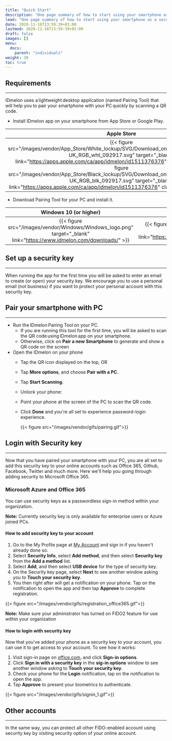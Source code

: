 ```yaml
---
title: "Quick Start"
description: "One page summary of how to start using your smartphone as a security key."
lead: "One page summary of how to start using your smartphone as a security key."
date: 2020-11-16T13:59:39+01:00
lastmod: 2020-11-16T13:59:39+01:00
draft: false
images: []
menu:
  docs:
    parent: "individuals"
weight: 30
toc: true
---
```


## Requirements

<hr class="hr-line">

IDmelon uses a lightweight desktop application (named Pairing Tool) that will help you to pair your smartphone with your PC quickly by scanning a QR code.

- Install IDmelon app on your smartphone from App Store or Google Play.

Apple Store             |  Google Play
:-------------------------:|:-------------------------:
{{< figure src="/images/vendor/App_Store/White_lockup/SVG/Download_on_the_App_Store_Badge_US-UK_RGB_wht_092917.svg" target="_blank" link="https://apps.apple.com/ca/app/idmelon/id1511376376" class="logo-light">}}{{< figure src="/images/vendor/App_Store/Black_lockup/SVG/Download_on_the_App_Store_Badge_US-UK_RGB_blk_092917.svg" target="_blank" link="https://apps.apple.com/ca/app/idmelon/id1511376376" class="logo-dark d-none">}}|{{< figure src="/images/vendor/Google_Play/google-play-badge.svg" target="_blank" link="https://play.google.com/store/apps/details?id=com.vancosys.authenticator.business&hl=en_CA&gl=US">}}

- Download Pairing Tool for your PC and install it.

Windows 10 (or higher)             |  Mac OS
:-------------------------:|:-------------------------:
{{< figure src="/images/vendor/Windows/Windows_logo.png" target="_blank" link="https://www.idmelon.com/downloads/" >}}|{{< figure src="/images/vendor/Mac/mac-os.png" target="_blank" link="https://www.idmelon.com/downloads/">}}

## Set up a security key

<hr class="hr-line">

When running the app for the first time you will be asked to enter an email to create (or open) your security key. We encourage you to use a personal email (not business) if you want to protect your personal account with this security key.

## Pair your smartphone with PC

<hr class="hr-line">

- Run the IDmelon Pairing Tool on your PC.
  - If you are running this tool for the first time, you will be asked to scan the QR code using IDmelon app on your smartphone.
  - Otherwise, click on **Pair a new Smartphone** to generate and show a QR code on the screen
- Open the IDmelon on your phone
  - Tap the QR icon displayed on the top, OR
  - Tap **More options**, and choose **Pair with a PC**.
  - Tap **Start Scanning**.
  - Unlock your phone:
  - Point your phone at the screen of the PC to scan the QR code.
  - Click **Done** and you're all set to experience password-login experience.

      {{< figure src="/images/vendor/gifs/pairing.gif">}}

## Login with Security key

<hr class="hr-line">

Now that you have paired your smartphone with your PC, you are all set to add this security key to your online accounts such as Office 365, Github, Facebook, Twitter and much more.
Here we'll help you going through adding security to Microsoft Office 365.

### Microsoft Azure and Office 365

You can use security keys as a passwordless sign-in method within your organization.

<p class="note-body"><span style="font-weight:bold;">Note:</span> Currently security key is only available for enterprise users or Azure joined PCs.</p>

#### How to add security key to your account

1. Go to the My Profile page at [My Account](https://myaccount.microsoft.com/s) and sign in if you haven't already done so.
2. Select **Security Info**, select **Add method**, and then select **Security key** from the **Add a method** list.
3. Select **Add**, and then select **USB device** for the type of security key.
4. On the Security key page, select **Next** to see another window asking you to **Touch your security key**.
5. You then right after will get a notification on your phone. Tap on the notification to open the app and then tap **Approve** to complete registration.

  {{< figure src="/images/vendor/gifs/registration_office365.gif">}}

<p class="note-body"><span style="font-weight:bold;">Note:</span> Make sure your administrator has turned on FIDO2 feature for use within your organization</p>

#### How to login with security key

Now that you've added your phone as a security key to your account, you can use it to get access to your account.
To see how it works:

1. Visit sign-in page on [office.com](http://office.com), and click **Sign-in options**.
2. Click **Sign in with a security key** in the **sig-in options** window to see another window asking to **Touch your security key**.
3. Check your phone for the **Login** notification, tap on the notification to open the app.
4. Tap **Approve** to present your biometrics to authenticate.

  {{< figure src="/images/vendor/gifs/signin_1.gif">}}

## Other accounts

<hr class="hr-line">

In the same way, you can protect all other FIDO-enabled account using security key by visiting security option of your online account.
